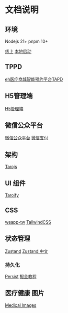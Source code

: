 # 文档说明

## 环境

Nodejs 21+
pnpm 10+

[线上](https://chr.eh-med.com/hmall/#)
[本地启动](http://localhost:10086/index#/pages/index/index)

## TPPD

[eh医疗商城智能预约平台TAPD](https://www.tapd.cn/tapd_fe/63673026/story/list?categoryId=1163673026001000206&useScene=storyList&groupType=&conf_id=1163673026001004237)

## H5管理端

[H5管理端](https://testpay.eh-med.com/zhfy/login)

## 微信公众平台

[微信公众平台](https://mp.weixin.qq.com/wxamp/home/guide?token=531739113&lang=zh_CN)
[微信支付](https://pay.weixin.qq.com/doc/v3/merchant/4012791857)

## 架构

[Tarojs](https://docs.taro.zone/docs/)

## UI 组件

[Taroify](https://taroify.github.io/taroify.com/introduce/)

## CSS

[weapp-tw](https://weapp-tw.icebreaker.top/docs/quick-start/v4/taro-vite)
[TailwindCSS](https://tailwindcss.com/)

## 状态管理

[Zustand](https://github.com/pmndrs/zustand)
[Zustand 中文](https://awesomedevin.github.io/zustand-vue/docs/introduce/start/zustand)

### 持久化

[Persist](https://zustand.docs.pmnd.rs/middlewares/persist)
[掘金教程](https://juejin.cn/post/7406247350668804105)

## 医疗健康 图片

[Medical Images](https://www.svgrepo.com/collection/medical-and-health/)
